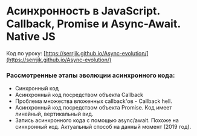 # Асинхронность в JavaScript. Callback, Promise и Async-Await. Native JS

Код по уроку: [https://serrjik.github.io/Async-evolution/](https://serrjik.github.io/Async-evolution/)

### Рассмотренные этапы эволюции асинхронного кода:

* Синхронный код
* Асинхронный код посредством объекта Callback
* Проблема множества вложенных callback'ов - Callback hell.
* Асинхронный код посредством объекта Promise. Код имеет линейный, вертикальный вид.
* Запись асинхронного кода с помощью async/await. Похоже на синхронный код. Актуальный способ на данный момент (2019 год).